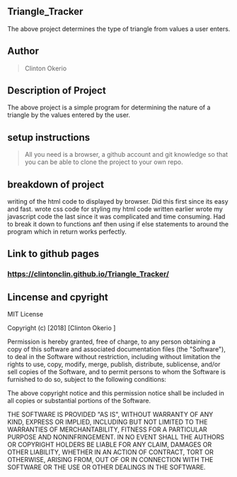 ## Triangle_Tracker
The above project determines the type of triangle from values a user enters.
## Author
> Clinton Okerio
## Description of Project
The above project is a simple program for determining the nature of a triangle by the values entered by the user.
## setup instructions
> All you need is a browser, a github account and git knowledge so that you can be able to clone the project to your own repo.


## breakdown of project
 writing of the html code to displayed by browser. Did this first since its easy and fast.
 wrote css code for styling my html code written earlier
 wrote my javascript code the last since it was complicated and time consuming. Had to break it down to functions anf then
 using if else statements to around the program which in return works perfectly.
 
 ## Link to github pages
 ### https://clintonclin.github.io/Triangle_Tracker/

## Lincense and cpyright

MIT License

Copyright (c) [2018] [Clinton Okerio ]

Permission is hereby granted, free of charge, to any person obtaining a copy of this software and associated documentation files (the "Software"), to deal in the Software without restriction, including without limitation the rights to use, copy, modify, merge, publish, distribute, sublicense, and/or sell copies of the Software, and to permit persons to whom the Software is furnished to do so, subject to the following conditions:

The above copyright notice and this permission notice shall be included in all copies or substantial portions of the Software.

THE SOFTWARE IS PROVIDED "AS IS", WITHOUT WARRANTY OF ANY KIND, EXPRESS OR IMPLIED, INCLUDING BUT NOT LIMITED TO THE WARRANTIES OF MERCHANTABILITY, FITNESS FOR A PARTICULAR PURPOSE AND NONINFRINGEMENT. IN NO EVENT SHALL THE AUTHORS OR COPYRIGHT HOLDERS BE LIABLE FOR ANY CLAIM, DAMAGES OR OTHER LIABILITY, WHETHER IN AN ACTION OF CONTRACT, TORT OR OTHERWISE, ARISING FROM, OUT OF OR IN CONNECTION WITH THE SOFTWARE OR THE USE OR OTHER DEALINGS IN THE SOFTWARE.

